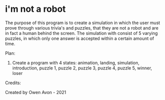 # i'm not a robot

The purpose of this program is to create a simulation in which the user must prove through various trivia's and puzzles, that they are not a robot and are in fact a human behind the screen. The simulation with consist of 5 varying puzzles, in which only one answer is accepted within a certain amount of time.

Plan:
1) Create a program with 4 states: animation, landing, simulation, introduction, puzzle 1, puzzle 2, puzzle 3, puzzle 4, puzzle 5, winner, loser



Credits:


Created by Owen Avon - 2021
